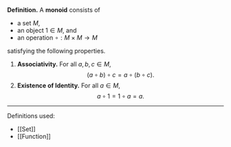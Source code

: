 **Definition.** A **monoid** consists of
- a set $M$,
- an object $1\in M$, and
- an operation $\circ:M\times M\to M$

satisfying the following properties.
1. **Associativity.** For all $a,b,c\in M$, $$(a\circ b)\circ c=a\circ(b\circ c).$$
2. **Existence of Identity.** For all $a\in M$, $$a\circ 1=1\circ a=a.$$

***
Definitions used:
- [[Set]]
- [[Function]]